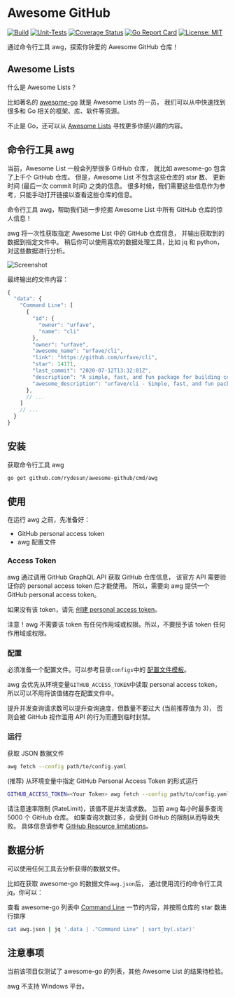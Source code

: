 # Awesome GitHub

[![Build](https://github.com/rydesun/awesome-github/workflows/Build/badge.svg)](https://github.com/rydesun/awesome-github/actions?query=workflow%3ABuild)
[![Unit-Tests](https://github.com/rydesun/awesome-github/workflows/Unit-Tests/badge.svg)](https://github.com/rydesun/awesome-github/actions?query=workflow%3AUnit-Tests)
[![Coverage Status](https://coveralls.io/repos/github/rydesun/awesome-github/badge.svg?branch=master)](https://coveralls.io/github/rydesun/awesome-github?branch=master)
[![Go Report Card](https://goreportcard.com/badge/github.com/rydesun/awesome-github)](https://goreportcard.com/report/github.com/rydesun/awesome-github)
[![License: MIT](https://img.shields.io/badge/License-MIT-blue.svg)](https://github.com/rydesun/awesome-github/blob/master/LICENSE)

通过命令行工具 awg，探索你钟爱的 Awesome GitHub 仓库！

## Awesome Lists

什么是 Awesome Lists？

比如著名的 [awesome-go](https://github.com/avelino/awesome-go) 就是 Awesome Lists 的一员，
我们可以从中快速找到很多和 Go 相关的框架、库、软件等资源。

不止是 Go，还可以从 [Awesome Lists](https://github.com/topics/awesome)
寻找更多你感兴趣的内容。

## 命令行工具 awg

当前，Awesome List 一般会列举很多 GitHub 仓库，
就比如 awesome-go 包含了上千个 GitHub 仓库。
但是，Awesome List 不包含这些仓库的 star 数、
更新时间 (最后一次 commit 时间) 之类的信息。
很多时候，我们需要这些信息作为参考，只能手动打开链接以查看这些仓库的信息。

命令行工具 awg，帮助我们进一步挖掘 Awesome List 中所有 GitHub 仓库的惊人信息！

awg 将一次性获取指定 Awesome List 中的 GitHub 仓库信息，
并输出获取到的数据到指定文件中。
稍后你可以使用喜欢的数据处理工具，比如 jq 和 python，对这些数据进行分析。

![Screenshot](https://user-images.githubusercontent.com/19602440/88459895-f3897480-ce87-11ea-8fe7-13773037c56d.gif)

最终输出的文件内容：

```javascript
{
  "data": {
    "Command Line": [
      {
        "id": {
          "owner": "urfave",
          "name": "cli"
        },
        "owner": "urfave",
        "awesome_name": "urfave/cli",
        "link": "https://github.com/urfave/cli",
        "star": 14171,
        "last_commit": "2020-07-12T13:32:01Z",
        "description": "A simple, fast, and fun package for building command line apps in Go",
        "awesome_description": "urfave/cli - Simple, fast, and fun package for building command line apps in Go (formerly codegangsta/cli)."
      },
      // ...
    ]
    // ...
  }
}
```

## 安装

获取命令行工具 awg

```bash
go get github.com/rydesun/awesome-github/cmd/awg
```

## 使用

在运行 awg 之前，先准备好：

- GitHub personal access token
- awg 配置文件

### Access Token

awg 通过调用 GitHub GraphQL API 获取 GitHub 仓库信息，
该官方 API 需要验证你的 personal access token 后才能使用。
所以，需要向 awg 提供一个 GitHub personal access token。

如果没有该 token，请先
[创建 personal access token](https://docs.github.com/en/github/authenticating-to-github/creating-a-personal-access-token)。

注意！awg 不需要该 token 有任何作用域或权限。所以，不要授予该 token 任何作用域或权限。

### 配置

必须准备一个配置文件。可以参考目录`configs`中的
[配置文件模板](https://github.com/rydesun/awesome-github/blob/master/configs/config.yaml)。

awg 会优先从环境变量`GITHUB_ACCESS_TOKEN`中读取 personal access token，
所以可以不用将该值储存在配置文件中。

提升并发查询请求数可以提升查询速度，但数量不要过大 (当前推荐值为 3)，
否则会被 GitHub 视作滥用 API 的行为而遭到临时封禁。

### 运行

获取 JSON 数据文件

```bash
awg fetch --config path/to/config.yaml
```

(推荐) 从环境变量中指定 GitHub Personal Access Token 的形式运行

```bash
GITHUB_ACCESS_TOKEN=<Your Token> awg fetch --config path/to/config.yaml
```

请注意速率限制 (RateLimit)，该值不是并发请求数。
当前 awg 每小时最多查询 5000 个 GitHub 仓库。
如果查询次数过多，会受到 GitHub 的限制从而导致失败。
具体信息请参考 [GitHub Resource limitations](https://docs.github.com/en/graphql/overview/resource-limitations#rate-limit)。

## 数据分析

可以使用任何工具去分析获得的数据文件。

比如在获取 awesome-go 的数据文件`awg.json`后，
通过使用流行的命令行工具 jq，你可以：

查看 awesome-go 列表中 [Command Line](https://github.com/avelino/awesome-go#command-line)
一节的内容，并按照仓库的 star 数进行排序

```bash
cat awg.json | jq '.data | ."Command Line" | sort_by(.star)'
```

## 注意事项

当前该项目仅测试了 awesome-go 的列表，其他 Awesome List 的结果待检验。

awg 不支持 Windows 平台。
